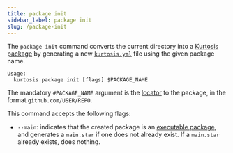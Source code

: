 ```yaml
---
title: package init
sidebar_label: package init
slug: /package-init
---
```


The `package init` command converts the current directory into a [Kurtosis package][package] by generating a new [`kurtosis.yml`][kurtosis-yml] file using the given package name.

```
Usage:
  kurtosis package init [flags] $PACKAGE_NAME
```

The mandatory `#PACKAGE_NAME` argument is the [locator][locators] to the package, in the format `github.com/USER/REPO`.

This command accepts the following flags:
- `--main`: indicates that the created package is an [executable package][executable-package], and generates a `main.star` if one does not already exist. If a `main.star` already exists, does nothing.

[package]: ../concepts-reference/packages.md
[kurtosis-yml]: ../concepts-reference/kurtosis-yml.md
[locators]: ../concepts-reference/locators.md
[executable-package]: ../concepts-reference/packages.md#runnable-packages
